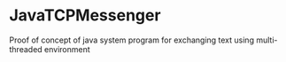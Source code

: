 # JavaTCPMessenger
Proof of concept of java system program for exchanging text using multi-threaded environment
